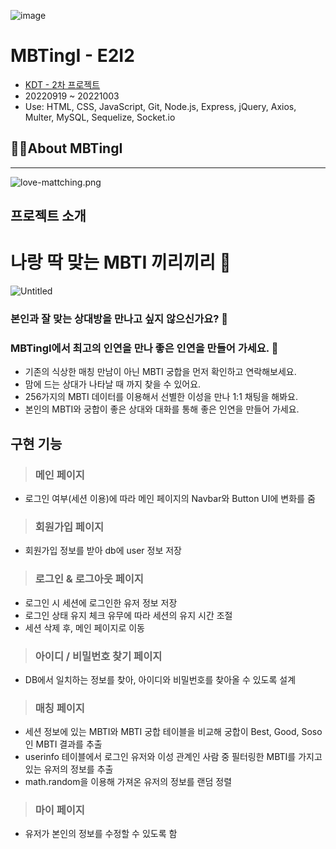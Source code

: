 ![image](https://www.notion.so/image/https%3A%2F%2Fs3-us-west-2.amazonaws.com%2Fsecure.notion-static.com%2F69aee781-97e4-4144-8f46-aa72635c0e7a%2FMBTingI_logo(nobg).png?table=block&id=8012164e-eaf7-4375-a72e-19b120687faf&spaceId=6e9ffcdf-452b-494c-a455-03f79451456b&width=1640&userId=b30b4534-c8a0-4959-9f96-2c49d1a62326&cache=v2)
# MBTingI - E2I2
- [KDT - 2차 프로젝트](https://joodeng.notion.site/4-MBTingI-4e3903fc8fc547589f6db40e0286d39b)
- 20220919 ~ 20221003
- Use: HTML, CSS, JavaScript, Git, Node.js, Express, jQuery, Axios, Multer, MySQL, Sequelize, Socket.io

## ✍🏻About MBTingI

---

![love-mattching.png](https://s3-us-west-2.amazonaws.com/secure.notion-static.com/03f076da-0d9e-4dac-9fe7-e0dbf3a45870/love-mattching.png)

## 프로젝트 소개

# 나랑 딱 맞는 MBTI 끼리끼리 💜

![Untitled](https://s3-us-west-2.amazonaws.com/secure.notion-static.com/c00915a3-6ac8-4432-9ba8-3b6fca2791ab/Untitled.png)

### 본인과 잘 맞는 상대방을 만나고 싶지 않으신가요? 🥰

### **MBTingI**에서 최고의 인연을 만나 좋은 인연을 만들어 가세요. 👫

- 기존의 식상한 매칭 만남이 아닌 MBTI 궁합을 먼저 확인하고 연락해보세요.
- 맘에 드는 상대가 나타날 때 까지 찾을 수 있어요.
- 256가지의 MBTI 데이터를 이용해서 선별한 이성을 만나 1:1 채팅을 해봐요.
- 본인의 MBTI와 궁합이 좋은 상대와 대화를 통해 좋은 인연을 만들어 가세요.

## 구현 기능
> ### 메인 페이지
- 로그인 여부(세션 이용)에 따라 메인 페이지의 Navbar와 Button UI에 변화를 줌
> ### 회원가입 페이지
- 회원가입 정보를 받아 db에 user 정보 저장
> ### 로그인 & 로그아웃 페이지
- 로그인 시 세션에 로그인한 유저 정보 저장
- 로그인 상태 유지 체크 유무에 따라 세션의 유지 시간 조절
- 세션 삭제 후, 메인 페이지로 이동
> ### 아이디 / 비밀번호 찾기 페이지
- DB에서 일치하는 정보를 찾아, 아이디와 비밀번호를 찾아올 수 있도록 설계
> ### 매칭 페이지
- 세션 정보에 있는 MBTI와 MBTI 궁합 테이블을 비교해 궁합이 Best, Good, Soso인 MBTI 결과를 추출
- userinfo 테이블에서 로그인 유저와 이성 관계인 사람 중 필터링한 MBTI를 가지고 있는 유저의 정보를 추출
- math.random을 이용해 가져온 유저의 정보를 랜덤 정렬
> ### 마이 페이지
- 유저가 본인의 정보를 수정할 수 있도록 함
